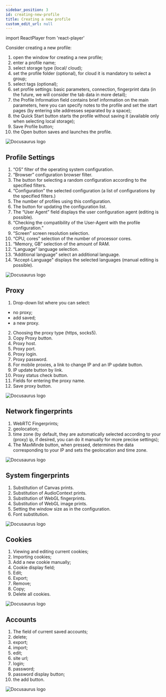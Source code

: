 ```yaml
---
sidebar_position: 3
id: creating-new-profile
title: Creating a new profile
custom_edit_url: null
---
```

import ReactPlayer from 'react-player'

Consider creating a new profile:
1. open the window for creating a new profile;
2. enter a profile name;
3. select storage type (local/ cloud);
4. set the profile folder (optional), for cloud it is mandatory to select a group;
5. select tags (optional);
6. set profile settings: basic parameters, connection, fingerprint data (in the future, we will consider the tab data in more detail);
7. the Profile Information field contains brief information on the main parameters, here you can specify notes to the profile and set the start pages (by entering site addresses separated by a space);
8. the Quick Start button starts the profile without saving it (available only when selecting local storage);
9. Save Profile button;
10. the Open button saves and launches the profile.

![Docusaurus logo](/img/3-soft/2-start-window/2-new/eng/new-1.png)

## Profile Settings

1. “OS” filter of the operating system configuration.
2. “Browser” configuration browser filter.
3. The button for selecting a random configuration according to the specified filters.
4. “Configuration” the selected configuration (a list of configurations by the specified filters.)
5. The number of profiles using this configuration.
6. The button for updating the configuration list.
7. The “User Agent” field displays the user configuration agent (editing is possible).
8. “Checking the compatibility of the User-Agent with the profile configuration.”
9. “Screen” screen resolution selection.
10. “CPU, cores” selection of the number of processor cores.
11. “Memory, GB” selection of the amount of RAM.
12. “Language” language selection.
13. “Additional language” select an additional language.
14. “Accept-Language" displays the selected languages (manual editing is possible).

![Docusaurus logo](/img/3-soft/2-start-window/2-new/eng/new-2.png)

## Proxy

1. Drop-down list where you can select:
* no proxy;
* add saved;
* a new proxy.
2. Choosing the proxy type (https, socks5).
3. Copy Proxy button.
4. Proxy host.
5. Proxy port.
6. Proxy login.
7. Proxy password.
8. For mobile proxies, a link to change IP and an IP update button.
9. IP update button by link.
10. Proxy status check button.
11. Fields for entering the proxy name.
12. Save proxy button.

![Docusaurus logo](/img/3-soft/2-start-window/2-new/eng/new-3.png)

## Network fingerprints

1. WebRTC Fingerprints;
2. geolocation;
3. time zone (by default, they are automatically selected according to your (proxy) ip, if desired, you can do it manually for more precise settings);
4. The MaxMinde button, when pressed, determines the data corresponding to your IP and sets the geolocation and time zone.

![Docusaurus logo](/img/3-soft/2-start-window/2-new/eng/new-4.png)

## System fingerprints

1. Substitution of Canvas prints.
2. Substitution of AudioContext prints.
3. Substitution of WebGL fingerprints.
4. Substitution of WebGL image prints.
5. Setting the window size as in the configuration.
6. Font substitution.

![Docusaurus logo](/img/3-soft/2-start-window/2-new/eng/new-5.png)

## Cookies

1. Viewing and editing current cookies;
2. Importing cookies;
3. Add a new cookie manually;
4. Cookie display field;
5. Edit;
6. Export;
7. Remove;
8. Copy;
9. Delete all cookies.

![Docusaurus logo](/img/3-soft/2-start-window/2-new/eng/new-6.png)

## Accounts

1. The field of current saved accounts;
2. delete;
3. export;
4. import;
5. edit;
6. site url;
7. login;
8. password;
9. password display button;
10. the add button.

![Docusaurus logo](/img/3-soft/2-start-window/2-new/eng/new-7.png)